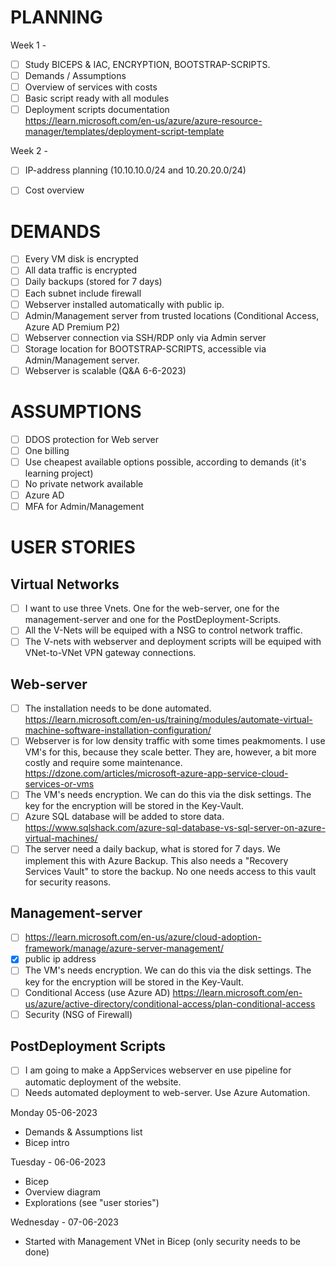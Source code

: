 # PLANNING

Week 1 - 
  - [ ] Study BICEPS & IAC, ENCRYPTION, BOOTSTRAP-SCRIPTS.
  - [ ] Demands / Assumptions
  - [ ] Overview of services with costs
  - [ ] Basic script ready with all modules
  - [ ] Deployment scripts documentation  
        https://learn.microsoft.com/en-us/azure/azure-resource-manager/templates/deployment-script-template 

Week 2 - 
  - [ ] IP-address planning (10.10.10.0/24 and 10.20.20.0/24)
  - [ ] Cost overview


# DEMANDS
  - [ ] Every VM disk is encrypted
  - [ ] All data traffic is encrypted
  - [ ] Daily backups (stored for 7 days)
  - [ ] Each subnet include firewall
  - [ ] Webserver installed automatically with public ip.
  - [ ] Admin/Management server from trusted locations (Conditional Access, Azure AD Premium P2)
  - [ ] Webserver connection via SSH/RDP only via Admin server
  - [ ] Storage location for BOOTSTRAP-SCRIPTS, accessible via Admin/Management server.
  - [ ] Webserver is scalable (Q&A 6-6-2023)
  
# ASSUMPTIONS
  - [ ] DDOS protection for Web server
  - [ ] One billing
  - [ ] Use cheapest available options possible, according to demands (it's learning project)
  - [ ] No private network available
  - [ ] Azure AD 
  - [ ] MFA for Admin/Management

# USER STORIES  
## Virtual Networks
  - [ ] I want to use three Vnets. One for the web-server, one for the management-server and one for the PostDeployment-Scripts.
  - [ ] All the V-Nets will be equiped with a NSG to control network traffic.
  - [ ] The V-nets with webserver and deployment scripts will be equiped with VNet-to-VNet VPN gateway connections.

## Web-server  
  - [ ] The installation needs to be done automated.
        https://learn.microsoft.com/en-us/training/modules/automate-virtual-machine-software-installation-configuration/
  - [ ] Webserver is for low density traffic with some times peakmoments. I use VM's for this, because they scale better. They are, however, a bit more costly and require some maintenance.
        https://dzone.com/articles/microsoft-azure-app-service-cloud-services-or-vms
  - [ ] The VM's needs encryption. We can do this via the disk settings. The key for the encryption will be stored in the Key-Vault.
  - [ ] Azure SQL database will be added to store data.
        https://www.sqlshack.com/azure-sql-database-vs-sql-server-on-azure-virtual-machines/
  - [ ]  The server need a daily backup, what is stored for 7 days. We implement this with Azure Backup. This also needs a "Recovery Services Vault" to store the backup. No one needs access to this vault for security reasons.

## Management-server  
  - [ ] https://learn.microsoft.com/en-us/azure/cloud-adoption-framework/manage/azure-server-management/
  - [x] public ip address
  - [ ] The VM's needs encryption. We can do this via the disk settings. The key for the encryption will be stored in the Key-Vault.
  - [ ] Conditional Access (use Azure AD)
        https://learn.microsoft.com/en-us/azure/active-directory/conditional-access/plan-conditional-access
  - [ ] Security (NSG of Firewall)
    
## PostDeployment Scripts
  - [ ] I am going to make a AppServices webserver en use pipeline for automatic deployment of the website.
  - [ ] Needs automated deployment to web-server. Use Azure Automation.

Monday 05-06-2023
- Demands & Assumptions list
- Bicep intro

Tuesday - 06-06-2023
- Bicep
- Overview diagram
- Explorations (see "user stories")

Wednesday - 07-06-2023
- Started with Management VNet in Bicep (only security needs to be done)


